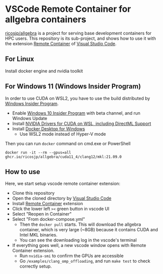 VSCode Remote Container for allgebra containers 
================================================

[ricosjp/allgebra](https://github.com/ricosjp/allgebra) is a project for serving base development containers for HPC users.
This repository is its sub-project, and shows how to use it with the extension [Remote Container][remote-container] of [Visual Studio Code][vscode].

[remote-container]: https://github.com/microsoft/vscode-dev-containers
[vscode]: https://github.com/microsoft/vscode

For Linux
----------
Install docker engine and nvidia toolkit

For Windows 11 (Windows Insider Program)
----------------------------------------

In order to use CUDA on WSL2, you have to use the build distributed by [Windows Insider Program][WIP].

- Enable [Windows 10 Insider Program][WIP] with beta channel, and run Windows Update
- Install [NVIDIA Drivers for CUDA on WSL, including DirectML Support](https://developer.nvidia.com/cuda/wsl/download)
- Install [Docker Desktop for Windows](https://hub.docker.com/editions/community/docker-ce-desktop-windows)
  - Use WSL2 mode instead of Hyper-V mode

Then you can run `docker` command on cmd.exe or PowerShell

```
docker run -it --rm --gpus=all ghcr.io/ricosjp/allgebra/cuda11_4/clang12/mkl:21.09.0
```

[WIP]: https://insider.windows.com/

How to use
----------

Here, we start setup vscode remote container extension:

- Clone this repository
- Open the cloned directory by [Visual Studio Code][vscode]
- Install [Remote Container][remote-container] extension
- Click the lower left `><` green button in vscode UI
- Select "Reopen in Container"
- Select "From docker-compose.yml"
  - Then the `docker pull` starts. This will download the allgebra container, which is very large (~8GB) because it contains CUDA and Intel MKL binaries.
  - You can see the downloading log in the vscode's terminal
- If everything goes well, a new vscode window opens with Remote Container extension.
  - Run `nvidia-smi` to confirm the GPUs are accessible
  - Go `/examples/clang_omp_offloading`, and run `make test` to check correctly setup.